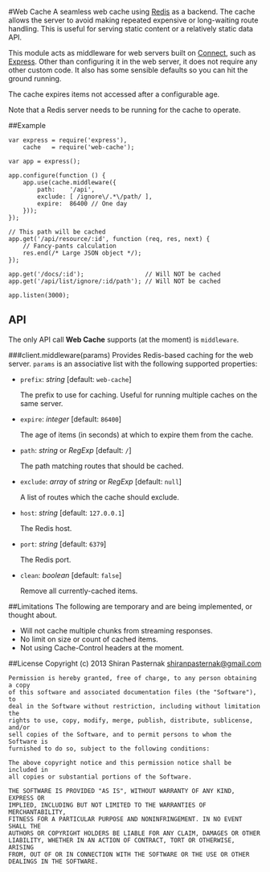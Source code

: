 #Web Cache
A seamless web cache using [Redis](http://redis.io/) as a backend. The cache
allows the server to avoid making repeated expensive or long-waiting route
handling. This is useful for serving static content or a relatively static
data API.

This module acts as middleware for web servers built on
[Connect](https://npmjs.org/package/connect), such as
[Express](https://npmjs.org/package/express). Other than configuring it in
the web server, it does not require any other custom code. It also has some
sensible defaults so you can hit the ground running.

The cache expires items not accessed after a configurable age.

Note that a Redis server needs to be running for the cache to operate.

##Example

    var express = require('express'),
        cache   = require('web-cache');
    
    var app = express();
    
    app.configure(function () {
        app.use(cache.middleware({
            path:    '/api',
            exclude: [ /ignore\/.*\/path/ ],
            expire:  86400 // One day
        }));
    });
    
    // This path will be cached
    app.get('/api/resource/:id', function (req, res, next) {
        // Fancy-pants calculation
        res.end(/* Large JSON object */);
    });
    
    app.get('/docs/:id');                 // Will NOT be cached
    app.get('/api/list/ignore/:id/path'); // Will NOT be cached
    
    app.listen(3000);
    
## API
The only API call **Web Cache** supports (at the moment) is `middleware`.

###client.middleware(params)
Provides Redis-based caching for the web server. `params` is an associative list with the following supported properties:

* `prefix`: *string* \[default: `web-cache`]

  The prefix to use for caching. Useful for running multiple caches on the same server.
  
* `expire`: *integer* \[default: `86400`]

  The age of items (in seconds) at which to expire them from the cache.
  
* `path`: *string* or *RegExp* \[default: `/`]

  The path matching routes that should be cached.

* `exclude`: *array* of *string* or *RegExp* \[default: `null`]

  A list of routes which the cache should exclude.

* `host`: *string* \[default: `127.0.0.1`]

  The Redis host.

* `port`: *string* \[default: `6379`]

  The Redis port.

* `clean`: *boolean* \[default: `false`]

  Remove all currently-cached items.

##Limitations
The following are temporary and are being implemented, or thought about.

* Will not cache multiple chunks from streaming responses.
* No limit on size or count of cached items.
* Not using Cache-Control headers at the moment.

##License
    Copyright (c) 2013 Shiran Pasternak <shiranpasternak@gmail.com>

    Permission is hereby granted, free of charge, to any person obtaining a copy
    of this software and associated documentation files (the "Software"), to
    deal in the Software without restriction, including without limitation the
    rights to use, copy, modify, merge, publish, distribute, sublicense, and/or
    sell copies of the Software, and to permit persons to whom the Software is
    furnished to do so, subject to the following conditions:

    The above copyright notice and this permission notice shall be included in
    all copies or substantial portions of the Software.

    THE SOFTWARE IS PROVIDED "AS IS", WITHOUT WARRANTY OF ANY KIND, EXPRESS OR
    IMPLIED, INCLUDING BUT NOT LIMITED TO THE WARRANTIES OF MERCHANTABILITY,
    FITNESS FOR A PARTICULAR PURPOSE AND NONINFRINGEMENT. IN NO EVENT SHALL THE
    AUTHORS OR COPYRIGHT HOLDERS BE LIABLE FOR ANY CLAIM, DAMAGES OR OTHER
    LIABILITY, WHETHER IN AN ACTION OF CONTRACT, TORT OR OTHERWISE, ARISING
    FROM, OUT OF OR IN CONNECTION WITH THE SOFTWARE OR THE USE OR OTHER
    DEALINGS IN THE SOFTWARE.
